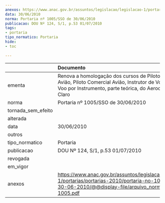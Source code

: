 ```yaml
---
anexos: https://www.anac.gov.br/assuntos/legislacao/legislacao-1/portarias/portarias-2010/portaria-no-1005-sso-de-30-06-2010/@@display-file/arquivo_norma/PA2010-1005.pdf
data: 30/06/2010
norma: Portaria nº 1005/SSO de 30/06/2010
publicacao: DOU Nº 124, S/1, p.53 01/07/2010
tags:
- portaria
tipo_normatico: Portaria
hide: 
- toc 
 
---
```


|                    | Documento                                                                                                                                                               |
|:-------------------|:------------------------------------------------------------------------------------------------------------------------------------------------------------------------|
| ementa             | Renova a homologação dos cursos de Piloto Privado Avião, Piloto Comercial Avião, Instrutor de Voo Avião e Voo por Instrumento, parte teórica, do Aeroclube de Rio Claro |
| norma              | Portaria nº 1005/SSO de 30/06/2010                                                                                                                                      |
| tornada_sem_efeito |                                                                                                                                                                         |
| alterada           |                                                                                                                                                                         |
| data               | 30/06/2010                                                                                                                                                              |
| outros             |                                                                                                                                                                         |
| tipo_normatico     | Portaria                                                                                                                                                                |
| publicacao         | DOU Nº 124, S/1, p.53 01/07/2010                                                                                                                                        |
| revogada           |                                                                                                                                                                         |
| em_vigor           |                                                                                                                                                                         |
| anexos             | https://www.anac.gov.br/assuntos/legislacao/legislacao-1/portarias/portarias-2010/portaria-no-1005-sso-de-30-06-2010/@@display-file/arquivo_norma/PA2010-1005.pdf       |